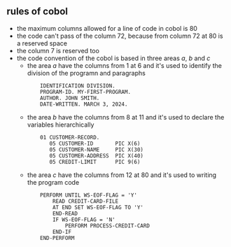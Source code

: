 ## rules of cobol

* the maximum columns allowed for a line of code in cobol is 80
* the code can't pass of the column 72, because from column 72 at 80 is a reserved space
* the column 7 is reserved too
* the code convention of the cobol is based in three areas *a*, *b* and *c*
  * the area *a* have the columns from 1 at 6 and it's used to identify the division of the programn and paragraphs 
    ```
        IDENTIFICATION DIVISION.
        PROGRAM-ID. MY-FIRST-PROGRAM.
        AUTHOR. JOHN SMITH.
        DATE-WRITTEN. MARCH 3, 2024.
    ```
  * the area *b* have the columns from 8 at 11 and it's used to declare the variables hierarchically
    ```
        01 CUSTOMER-RECORD.
           05 CUSTOMER-ID       PIC X(6)
           05 CUSTOMER-NAME     PIC X(30)
           05 CUSTOMER-ADDRESS  PIC X(40)
           05 CREDIT-LIMIT      PIC 9(6)
    ```
  * the area *c* have the columns from 12 at 80 and it's used to writing the program code
    ```
        PERFORM UNTIL WS-EOF-FLAG = 'Y'
            READ CREDIT-CARD-FILE
            AT END SET WS-EOF-FLAG TO 'Y'
            END-READ
            IF WS-EOF-FLAG = 'N'
                PERFORM PROCESS-CREDIT-CARD
            END-IF
        END-PERFORM
    ```